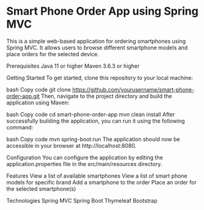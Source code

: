 # Smart Phone Order App using Spring MVC
This is a simple web-based application for ordering smartphones using Spring MVC. It allows users to browse different smartphone models and place orders for the selected device.

Prerequisites
Java 11 or higher
Maven 3.6.3 or higher

Getting Started
To get started, clone this repository to your local machine:

bash
Copy code
git clone https://github.com/yourusername/smart-phone-order-app.git
Then, navigate to the project directory and build the application using Maven:

bash
Copy code
cd smart-phone-order-app
mvn clean install
After successfully building the application, you can run it using the following command:

bash
Copy code
mvn spring-boot:run
The application should now be accessible in your browser at http://localhost:8080.

Configuration
You can configure the application by editing the application.properties file in the src/main/resources directory.

Features
View a list of available smartphones
View a list of smart phone models for specific brand
Add a smartphone to the order 
Place an order for the selected smartphone(s)

Technologies
Spring MVC
Spring Boot
Thymeleaf
Bootstrap
